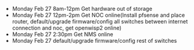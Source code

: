 - Monday Feb 27 8am-12pm Get hardware out of storage 
- Monday Feb 27 12pm-2pm Get NOC online(Install pfsense and place router, default/upgrade firmware/config all switches between internet connection and noc, get openwisp2 online)
- Monday Feb 27 2:30pm Get NMS online
- Monday Feb 27 default/upgrade firmware/config rest of switches

